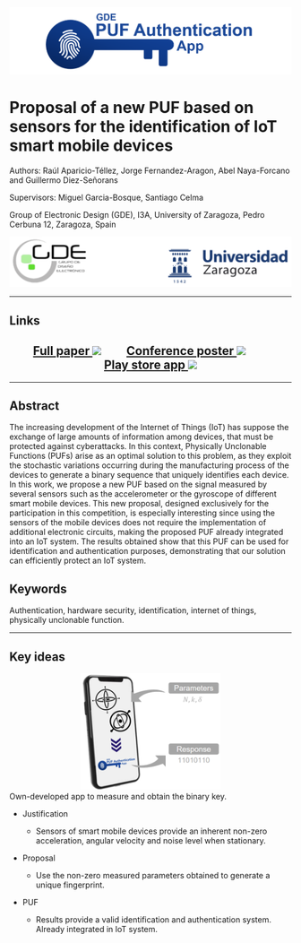 ![logo](app/app/src/main/res/mipmap-hdpi/logo.png)

# Proposal of a new PUF based on sensors for the identification of IoT smart mobile devices

Authors: Raúl Aparicio-Téllez, Jorge Fernandez-Aragon, Abel Naya-Forcano and Guillermo Diez-Señorans

Supervisors: Miguel Garcia-Bosque, Santiago Celma

Group of Electronic Design (GDE), I3A, University of Zaragoza, Pedro Cerbuna 12, Zaragoza, Spain

![logos](app/app/src/main/res/mipmap-hdpi/both_logos.png)

---

## Links
<center>

## [Full paper <img src="https://upload.wikimedia.org/wikipedia/commons/8/87/PDF_file_icon.svg" width="20px">](https://github.com/abeln94/GDE-puf/blob/main/2023_CSAW_Acelerometros.pdf)         [Conference poster <img src="https://upload.wikimedia.org/wikipedia/commons/8/87/PDF_file_icon.svg" width="20px">](https://github.com/abeln94/GDE-puf/blob/main/Poster_CSAW_23.pdf)         [Play store app <img src="https://upload.wikimedia.org/wikipedia/commons/f/f3/Google_Play_2012-2016_icon.svg" width="20px">](https://play.google.com/store/apps/details?id=es.unizar.gde.puf)

</center>

---

## Abstract

The increasing development of the Internet of Things (IoT) has suppose
the exchange of large amounts of information among devices, that must be protected
against cyberattacks. In this context, Physically Unclonable Functions (PUFs) arise as
an optimal solution to this problem, as they exploit the stochastic variations occurring
during the manufacturing process of the devices to generate a binary sequence that
uniquely identifies each device. In this work, we propose a new PUF based on the signal measured by several sensors such as the accelerometer or the gyroscope of different
smart mobile devices. This new proposal, designed exclusively for the participation in
this competition, is especially interesting since using the sensors of the mobile devices
does not require the implementation of additional electronic circuits, making the proposed PUF already integrated into an IoT system. The results obtained show that this
PUF can be used for identification and authentication purposes, demonstrating that our
solution can efficiently protect an IoT system.

## Keywords
Authentication, hardware security, identification, internet of things, physically unclonable function.

---

## Key ideas

<center><img src="header.png" title="PUF proposal" width="250px"/></center>
Own-developed app to measure and obtain the binary key.

- Justification
    - Sensors of smart mobile devices provide an inherent non-zero
acceleration, angular velocity and noise level when stationary.

- Proposal
    - Use the non-zero measured parameters obtained to generate a unique fingerprint.

- PUF
    - Results provide a valid identification and authentication system. Already integrated in IoT system.

